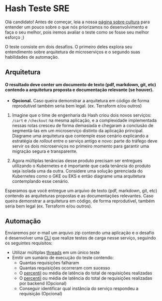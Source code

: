 # Hash Teste SRE

Olá candidato! Antes de começar, leia a nossa [página sobre cultura](https://tech-culture.hash.com.br/) para entender um pouco sobre o que nós priorizamos no desenvolvimento e faça o seu melhor, pois iremos avaliar o teste como se fosse seu melhor esforço ;)

O teste consiste em dois desafios. O primeiro deles explora seu entendimento sobre arquitetura de microserviços e o segundo suas habilidades de automação.

## Arquitetura

#### O resultado deve conter um documento de texto (pdf, markdown, git, etc) contendo a arquitetura proposta e documentação relevante (se houver).
- **Opcional.** Caso queira demonstrar a arquitetura em código de forma reprodutível também seria bem legal. (ex. Terraform e/ou outros)

1) Imagine que o time de engenharia da Hash criou dois novos serviços: `/cart` e `/checkout` na mesma aplicação, e a complexidade implementada nessas rotas cresceu de forma demasiada e chegaram a conclusão de segmentá-las em um microserviço distinto da aplicação principal. Diagrame uma arquitetura que contemple esse cenário explicando a estratégia de _rollout_ entre o serviço antigo e novo: parte do tráfego deve servir os dois microserviços no primeiro momento para garantir uma migração segura e transparente.

2) Agora múltiplas tenâncias desse produto precisam ser entregues utilizando o Kubernetes e é importante que cada tenância do produto seja isolada uma da outra. Considere uma solução gerenciada do Kubernetes como o GKE ou EKS e então diagrame uma arquitetura contemplando esse cenário.

Esperamos que você entregue um arquivo de texto (pdf, markdown, git, etc) contendo as arquiteturas propostas e as documentações relevantes. Caso queira demonstrar a arquitetura em código, de forma reprodutível, também seria bem legal (ex. Terraform e/ou outros).

## Automação

Enviaremos por e-mail um arquivo zip contendo uma aplicação e o desafio é desenvolver uma [CLI](https://en.wikipedia.org/wiki/Command-line_interface) que realize testes de carga nesse serviço, seguindo os seguintes requisitos:

- Utilizar múltiplas [threads](https://en.wikipedia.org/wiki/Thread_(computing)) em um único teste
- Emitir um sumário de execução do teste contendo:
  - Quantas requisições falharam
  - Quantas requisições ocorreram com sucesso
  - O [percentil](https://pt.wikipedia.org/wiki/Percentil) ou média de latência do total de requisições realizadas
  - O [percentil](https://pt.wikipedia.org/wiki/Percentil) ou média de latência do total de requisições realizadas por backend (Opcional)
  - Conseguir identificar qual instância do serviço respondeu a requisição (Opcional)
